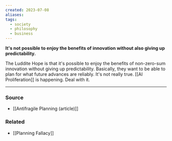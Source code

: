 ```yaml
---
created: 2023-07-08
aliases: 
tags:
  - society
  - philosophy
  - business
---
```

**It's not possible to enjoy the benefits of innovation without also giving up predictability.**

The Luddite Hope is that it's possible to enjoy the benefits of non-zero-sum innovation without giving up predictability. Basically, they want to be able to plan for what future advances are reliably. It's not really true. [[AI Proliferation]] is happening. Deal with it.

****
### Source
- [[Antifragile Planning (article)]]

### Related
- [[Planning Fallacy]]
